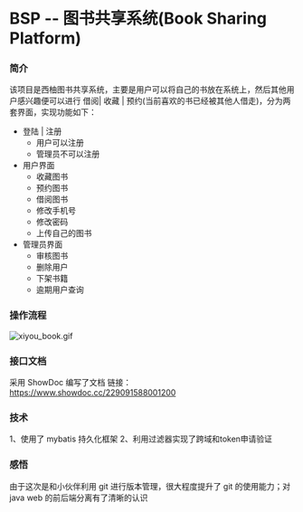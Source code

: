 # BSP -- 图书共享系统(Book Sharing Platform)

### 简介
该项目是西柚图书共享系统，主要是用户可以将自己的书放在系统上，然后其他用户感兴趣便可以进行 借阅| 收藏 | 预约(当前喜欢的书已经被其他人借走)，分为两套界面，实现功能如下：

- 登陆 | 注册
  - 用户可以注册
  - 管理员不可以注册
- 用户界面
  - 收藏图书
  - 预约图书
  - 借阅图书
  - 修改手机号
  - 修改密码
  - 上传自己的图书
- 管理员界面
  - 审核图书
  - 删除用户
  - 下架书籍
  - 逾期用户查询

### 操作流程
![xiyou_book.gif](https://upload-images.jianshu.io/upload_images/5645890-07db220b116e522c.gif?imageMogr2/auto-orient/strip)
     
### 接口文档
采用 ShowDoc 编写了文档
链接：https://www.showdoc.cc/229091588001200

### 技术
1、使用了 mybatis 持久化框架
2、利用过滤器实现了跨域和token申请验证

### 感悟
由于这次是和小伙伴利用 git 进行版本管理，很大程度提升了 git 的使用能力；对 java web 的前后端分离有了清晰的认识

